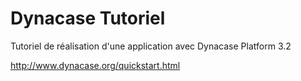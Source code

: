 # Dynacase Tutoriel

Tutoriel de réalisation d'une application avec Dynacase Platform 3.2

http://www.dynacase.org/quickstart.html
